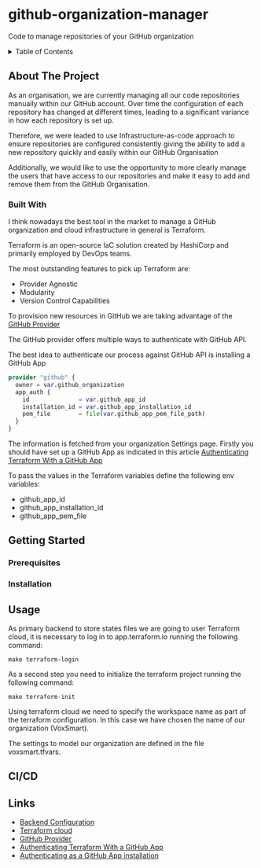 # github-organization-manager

Code to manage repositories of your GitHub organization

<!-- TABLE OF CONTENTS -->
<details>
  <summary>Table of Contents</summary>
  <ol>
    <li>
      <a href="#about-the-project">About The Project</a>
      <ul>
        <li><a href="#built-with">Built With</a></li>
      </ul>
    </li>
    <li>
      <a href="#getting-started">Getting Started</a>
      <ul>
        <li><a href="#prerequisites">Prerequisites</a></li>
        <li><a href="#installation">Installation</a></li>
      </ul>
    </li>
    <li><a href="#usage">Usage</a></li>
    <li><a href="#ci/cd">CI/CD</a></li>
  </ol>
</details>

## About The Project

As an organisation, we are currently managing all our code repositories manually within our GitHub account. Over time the configuration of each repository has changed at different times, leading to a significant variance in how each repository is set up.

Therefore, we were leaded to use Infrastructure-as-code approach to ensure repositories are configured consistently giving the ability to add a new repository quickly and easily within our GitHub Organisation

Additionally, we would like to use the opportunity to more clearly manage the users that have access to our repositories and make it easy to add and remove them from the GitHub Organisation.

### Built With

I think nowadays the best tool in the market to manage a GitHub organization and cloud infrastructure in general is Terraform.

Terraform is an open-source IaC solution created by HashiCorp and primarily employed by DevOps teams.

The most outstanding features to pick up Terraform are:

- Provider Agnostic
- Modularity
- Version Control Capabilities

To provision new resources in GitHub we are taking advantage of the [GitHub Provider](https://registry.terraform.io/providers/integrations/github/latest/docs)

The GitHub provider offers multiple ways to authenticate with GitHub API.

The best idea to authenticate our process against GitHub API is installing a GitHub App 

```terraform
provider "github" {
  owner = var.github_organization
  app_auth {
    id              = var.github_app_id
    installation_id = var.github_app_installation_id
    pem_file        = file(var.github_app_pem_file_path)
  }
}
```

The information is fetched from your organization Settings page. Firstly you should have set up a GitHub App as indicated in this article [Authenticating Terraform With a GitHub App](https://solideogloria.tech/terraform/authenticating-terraform-with-a-github-app/)

To pass the values in the Terraform variables define the following env variables:

- github_app_id
- github_app_installation_id
- github_app_pem_file

## Getting Started

### Prerequisites

### Installation

## Usage

As primary backend to store states files we are going to user Terraform cloud, it is necessary to log in to app.terraform.io running the following command:

```shell
make terraform-login
```

As a second step you need to initialize the terraform project running the following command:

```shell
make terraform-init
```

Using terraform cloud we need to specify the workspace name as part of the terraform configuration. In this case we have chosen the name of our organization (VoxSmart).

The settings to model our organization are defined in the file voxsmart.tfvars.

## CI/CD

## Links

- [Backend Configuration](https://developer.hashicorp.com/terraform/language/settings/backends/configuration)
- [Terraform cloud](https://developer.hashicorp.com/terraform/tutorials/cloud/cloud-migrate)
- [GitHub Provider](https://registry.terraform.io/providers/integrations/github/latest/docs)
- [Authenticating Terraform With a GitHub App](https://solideogloria.tech/terraform/authenticating-terraform-with-a-github-app/)
- [Authenticating as a GitHub App installation](https://docs.github.com/en/apps/creating-github-apps/authenticating-with-a-github-app/authenticating-as-a-github-app-installation)
